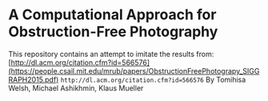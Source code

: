 # A Computational Approach for Obstruction-Free Photography

This repository contains an attempt to imitate the results from:
[http://dl.acm.org/citation.cfm?id=566576](https://people.csail.mit.edu/mrub/papers/ObstructionFreePhotograpy_SIGGRAPH2015.pdf)
`http://dl.acm.org/citation.cfm?id=566576`
By Tomihisa Welsh, Michael Ashikhmin, Klaus Mueller

